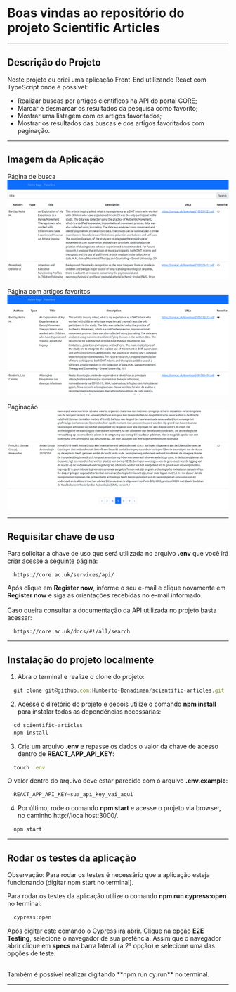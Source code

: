 # Boas vindas ao repositório do projeto Scientific Articles

---

## Descrição do Projeto

Neste projeto eu criei uma aplicação Front-End utilizando React com TypeScript onde é possível:
- Realizar buscas por artigos científicos na API do portal CORE;
- Marcar e desmarcar os resultados da pesquisa como favorito;
- Mostrar uma listagem com os artigos favoritados;
- Mostrar os resultados das buscas e dos artigos favoritados com paginação.

---

## Imagem da Aplicação

Página de busca
<br/>
![Pagina_Buscas](src/images/Search_Page.png)
<br/>
<br/>
Página com artigos favoritos
<br/>
![Pagina_Favoritos](src/images/Favorites_Page.png)
<br/>
<br/>
Paginação
<br/>
![Paginacao](src/images/Pagination.png)
<br/>

---

## Requisitar chave de uso

Para solicitar a chave de uso que será utilizada no arquivo **.env** que você irá criar acesse a seguinte página:
```
  https://core.ac.uk/services/api/
```
Após clique em **Register now**, informe o seu e-mail e clique novamente em **Register now** e siga as orientações recebidas no e-mail informado.
<br/>
<br/>
Caso queira consultar a documentação da API utilizada no projeto basta acessar:
```
  https://core.ac.uk/docs/#!/all/search
```

---

## Instalação do projeto localmente

1. Abra o terminal e realize o clone do projeto:
```javascript
  git clone git@github.com:Humberto-Bonadiman/scientific-articles.git
```

2. Acesse o diretório do projeto e depois utilize o comando **npm install** para instalar todas as dependências necessárias:
```javascript
  cd scientific-articles
  npm install
```

3. Crie um arquivo **.env** e repasse os dados o valor da chave de acesso dentro de **REACT_APP_API_KEY**:
```javascript
  touch .env
```
O valor dentro do arquivo deve estar parecido com o arquivo **.env.example**:
```javascript
  REACT_APP_API_KEY=sua_api_key_vai_aqui
```

4. Por último, rode o comando **npm start** e acesse o projeto via browser, no caminho http://localhost:3000/.
```javascript
  npm start
```

---

## Rodar os testes da aplicação

Observação: Para rodar os testes é necessário que a aplicação esteja funcionando (digitar npm start no terminal).

Para rodar os testes da aplicação utilize o comando **npm run cypress:open** no terminal:
```javascript
  cypress:open
```
Após digitar este comando o Cypress irá abrir. Clique na opção **E2E Testing**, selecione o navegador de sua prefência. Assim que o navegador abrir clique em **specs** na barra lateral (a 2ª opção) e selecione uma das opções de teste.

<br/>
Também é possível realizar digitando **npm run cy:run** no terminal.

---
